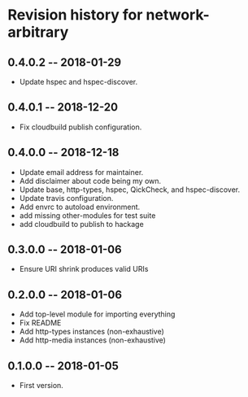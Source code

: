 # Revision history for network-arbitrary

## 0.4.0.2  -- 2018-01-29

* Update hspec and hspec-discover.

## 0.4.0.1  -- 2018-12-20

* Fix cloudbuild publish configuration.

## 0.4.0.0  -- 2018-12-18

* Update email address for maintainer.
* Add disclaimer about code being my own.
* Update base, http-types, hspec, QickCheck, and hspec-discover.
* Update travis configuration.
* Add envrc to autoload environment.
* add missing other-modules for test suite
* add cloudbuild to publish to hackage

## 0.3.0.0  -- 2018-01-06

* Ensure URI shrink produces valid URIs

## 0.2.0.0  -- 2018-01-06

* Add top-level module for importing everything
* Fix README
* Add http-types instances (non-exhaustive)
* Add http-media instances (non-exhaustive)

## 0.1.0.0  -- 2018-01-05

* First version.
